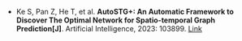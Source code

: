 * Ke S, Pan Z, He T, et al. <b>AutoSTG+: An Automatic Framework to Discover The Optimal Network for Spatio-temporal Graph Prediction[J]</b>. Artificial Intelligence, 2023: 103899. [Link](https://www.sciencedirect.com/science/article/pii/S0004370223000450)
